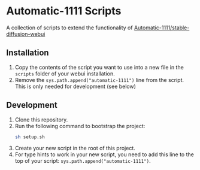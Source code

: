 # Automatic-1111 Scripts

A collection of scripts to extend the functionality of [Automatic-1111/stable-diffusion-webui](https://github.com/AUTOMATIC1111/stable-diffusion-webui)

## Installation

1. Copy the contents of the script you want to use into a new file in the `scripts` folder of your webui installation.
2. Remove the `sys.path.append("automatic-1111")` line from the script. This is only needed for development (see below)

## Development

1. Clone this repository.
2. Run the following command to bootstrap the project:
   ```bash
   sh setup.sh
   ```
3. Create your new script in the root of this project.
4. For type hints to work in your new script, you need to add this line to the top of your script: `sys.path.append("automatic-1111")`.